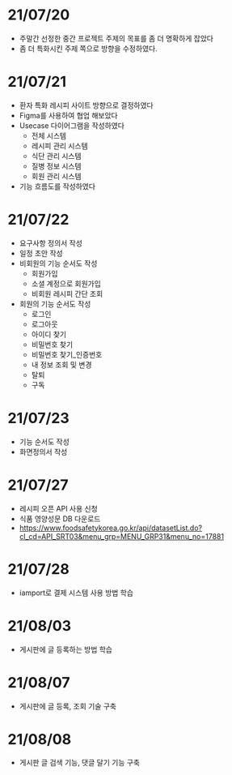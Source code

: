 # 21/07/20
- 주말간 선정한 중간 프로젝트 주제의 목표를 좀 더 명확하게 잡았다  
- 좀 더 특화시킨 주제 쪽으로 방향을 수정하였다.

# 21/07/21
- 환자 특화 레시피 사이트 방향으로 결정하였다
- Figma를 사용하여 협업 해보았다
- Usecase 다이어그램을 작성하였다
    - 전체 시스템
    - 레시피 관리 시스템
    - 식단 관리 시스템
    - 질병 정보 시스템 
    - 회원 관리 시스템 
- 기능 흐름도를 작성하였다

# 21/07/22
- 요구사항 정의서 작성
- 일정 초안 작성
- 비회원의 기능 순서도 작성
    - 회원가입
    - 소셜 계정으로 회원가입
    - 비회원 레시피 간단 조회
- 회원의 기능 순서도 작성 
    - 로그인
    - 로그아웃
    - 아이디 찾기
    - 비밀번호 찾기
    - 비밀번호 찾기_인증번호
    - 내 정보 조회 및 변경 
    - 탈퇴
    - 구독

# 21/07/23
- 기능 순서도 작성
- 화면정의서 작성 


# 21/07/27
- 레시피 오픈 API 사용 신청 
- 식품 영양성문 DB 다운로드 
- https://www.foodsafetykorea.go.kr/api/datasetList.do?cl_cd=API_SRT03&menu_grp=MENU_GRP31&menu_no=17881

# 21/07/28
- iamport로 결제 시스템 사용 방법 학습


# 21/08/03
- 게시판에 글 등록하는 방법 학습

# 21/08/07
- 게시판에 글 등록, 조회 기술 구축 

# 21/08/08 
- 게시판 글 검색 기능, 댓글 달기 기능 구축 

